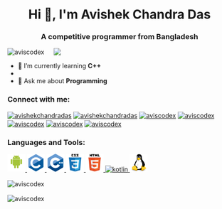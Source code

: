 
<h1 align="center">Hi 👋, I'm Avishek Chandra Das</h1>
<h3 align="center">A competitive programmer from Bangladesh</h3>
<img align="right" alt-"Coding" width="400" src="https://dribbble.com/shots/3848914-Programmer-Thomas/attachments/10055456?mode=media">

<p align="left"> <img src="https://komarev.com/ghpvc/?username=aviscodex&label=Profile%20views&color=0e75b6&style=flat" alt="aviscodex" /> </p>

- 🌱 I’m currently learning **C++**
- 
- 💬 Ask me about **Programming**

<h3 align="left">Connect with me:</h3>
<p align="left">
<a href="https://linkedin.com/in/avishekchandradas" target="blank"><img align="center" src="https://raw.githubusercontent.com/rahuldkjain/github-profile-readme-generator/master/src/images/icons/Social/linked-in-alt.svg" alt="avishekchandradas" height="30" width="40" /></a>
<a href="https://fb.com/avishekchandradas" target="blank"><img align="center" src="https://raw.githubusercontent.com/rahuldkjain/github-profile-readme-generator/master/src/images/icons/Social/facebook.svg" alt="avishekchandradas" height="30" width="40" /></a>
<a href="https://www.codechef.com/users/aviscodex" target="blank"><img align="center" src="https://cdn.jsdelivr.net/npm/simple-icons@3.1.0/icons/codechef.svg" alt="aviscodex" height="30" width="40" /></a>
<a href="https://www.hackerrank.com/aviscodex" target="blank"><img align="center" src="https://raw.githubusercontent.com/rahuldkjain/github-profile-readme-generator/master/src/images/icons/Social/hackerrank.svg" alt="aviscodex" height="30" width="40" /></a>
<a href="https://codeforces.com/profile/aviscodex" target="blank"><img align="center" src="https://raw.githubusercontent.com/rahuldkjain/github-profile-readme-generator/master/src/images/icons/Social/codeforces.svg" alt="aviscodex" height="30" width="40" /></a>
<a href="https://www.leetcode.com/aviscodex" target="blank"><img align="center" src="https://raw.githubusercontent.com/rahuldkjain/github-profile-readme-generator/master/src/images/icons/Social/leet-code.svg" alt="aviscodex" height="30" width="40" /></a>
<a href="https://www.hackerearth.com/aviscodex" target="blank"><img align="center" src="https://raw.githubusercontent.com/rahuldkjain/github-profile-readme-generator/master/src/images/icons/Social/hackerearth.svg" alt="aviscodex" height="30" width="40" /></a>
</p>

<h3 align="left">Languages and Tools:</h3>
<p align="left"> <a href="https://developer.android.com" target="_blank" rel="noreferrer"> <img src="https://raw.githubusercontent.com/devicons/devicon/master/icons/android/android-original-wordmark.svg" alt="android" width="40" height="40"/> </a> <a href="https://www.cprogramming.com/" target="_blank" rel="noreferrer"> <img src="https://raw.githubusercontent.com/devicons/devicon/master/icons/c/c-original.svg" alt="c" width="40" height="40"/> </a> <a href="https://www.w3schools.com/cpp/" target="_blank" rel="noreferrer"> <img src="https://raw.githubusercontent.com/devicons/devicon/master/icons/cplusplus/cplusplus-original.svg" alt="cplusplus" width="40" height="40"/> </a> <a href="https://www.w3schools.com/css/" target="_blank" rel="noreferrer"> <img src="https://raw.githubusercontent.com/devicons/devicon/master/icons/css3/css3-original-wordmark.svg" alt="css3" width="40" height="40"/> </a> <a href="https://www.w3.org/html/" target="_blank" rel="noreferrer"> <img src="https://raw.githubusercontent.com/devicons/devicon/master/icons/html5/html5-original-wordmark.svg" alt="html5" width="40" height="40"/> </a> <a href="https://kotlinlang.org" target="_blank" rel="noreferrer"> <img src="https://www.vectorlogo.zone/logos/kotlinlang/kotlinlang-icon.svg" alt="kotlin" width="40" height="40"/> </a> <a href="https://www.linux.org/" target="_blank" rel="noreferrer"> <img src="https://raw.githubusercontent.com/devicons/devicon/master/icons/linux/linux-original.svg" alt="linux" width="40" height="40"/> </a> </p>

<p><img align="center" src="https://github-readme-stats.vercel.app/api/top-langs?username=aviscodex&show_icons=true&locale=en&layout=compact" alt="aviscodex" /></p>

<p><img align="center" src="https://github-readme-streak-stats.herokuapp.com/?user=aviscodex&" alt="aviscodex" /></p>
